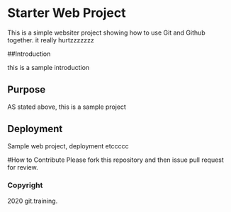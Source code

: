 # Starter Web Project

This is a simple websiter project showing how to use Git and Github together.
it really hurtzzzzzzz

##Introduction 

this is a sample introduction

## Purpose

AS stated above, this is a sample project 

## Deployment
 
Sample web project, deployment etccccc

#How to Contribute
Please fork this repository and then issue pull  request for review.

### Copyright

2020 git.training.